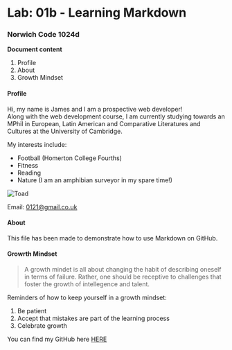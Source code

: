 # Lab: 01b - Learning Markdown

### Norwich Code 1024d

**Document content**

1. Profile
2. About
3. Growth Mindset

#### Profile
Hi, my name is James and I am a prospective web developer!  
Along with the web development course, I am currently studying towards an MPhil in European, Latin American and Comparative Literatures and Cultures at the University of Cambridge.

My interests include:

- Football (Homerton College Fourths)
- Fitness
- Reading
- Nature (I am an amphibian surveyor in my spare time!) 

![Toad](http://t2.gstatic.com/licensed-image?q=tbn:ANd9GcQRTwqldR-YH71p4Ezw4nM0x0mHm8AqezBBkuAqyZv9o_uT48cjvCVHtw9GgjvFg2nSmHKj8_UD-aCHpew)

Email: 0121@gmail.co.uk

#### About  
This file has been made to demonstrate how to use Markdown on GitHub. 

#### Growrth Mindset  
> A growth mindet is all about changing the habit of describing oneself in terms of failure. Rather, one should be receptive to challenges that foster the growth of intellegence and talent.  

Reminders of how to keep yourself in a growth mindset:
1. Be patient
2. Accept that mistakes are part of the learning process 
3. Celebrate growth

You can find my GitHub here [HERE](https://github.com/jamessearle71)
